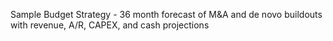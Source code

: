 Sample Budget Strategy - 36 month forecast of M&A and de novo buildouts with revenue, A/R, CAPEX, and cash projections
